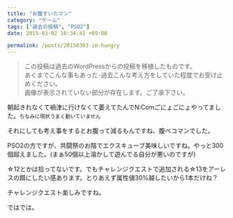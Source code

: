 ```yaml
---
title: "お腹すいたマン"
category: "ゲーム"
tags: ["過去の投稿", "PSO2"]
date: 2015-03-02 16:34:41 +09:00

permalink: /posts/20150303-im-hungry
---
```


> この投稿は過去のWordPressからの投稿を移植したものです。  
> あくまでこんな事もあった･過去こんな考え方をしていた程度でお受け止めください。  
> 画像が表示されていない部分が存在します。ご了承下さい。

朝起きれなくて禍津に行けなくて萎えてたんでN:Comごにょごにょやってました。<small>ちなみに現状うまく動いていません</small>

それにしても考え事をするとお腹って減るもんですね、腹ペコマンでした。


PSO2の方ですが、共闘祭のお陰でエクスキューブ美味しいですね。やっと300個超えました。(まぁ50個以上溶かして遊んでる自分が悪いのですが)

☆12とかは拾ってないです。でもチャレンジクエストで追加される☆13をアーレスの餌にしたい感あります。とりあえず属性値30%越したいから1本だけね？

チャレンジクエスト楽しみですね。

ではでは。
